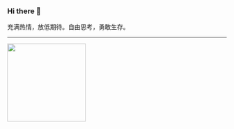 ### Hi there 👋

<!--
**hqweay/hqweay** is a ✨ _special_ ✨ repository because its `README.md` (this file) appears on your GitHub profile.

Here are some ideas to get you started:

- 🔭 I’m currently working on ...
- 🌱 I’m currently learning ...
- 👯 I’m looking to collaborate on ...
- 🤔 I’m looking for help with ...
- 💬 Ask me about ...
- 📫 How to reach me: ...
- 😄 Pronouns: ...
- ⚡ Fun fact: ...
-->

充满热情，放低期待。自由思考，勇敢生存。

---
<div>
  <a href="https://github.com/hqweay">
  <img height="180em" src="https://github-readme-stats.vercel.app/api?username=hqweay&show_icons=true&include_all_commits=true&count_private=true"/>
</div>

